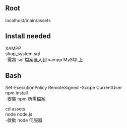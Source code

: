 ## Root
localhost/main/assets 

## Install needed
XAMPP <br>
shop_system.sql <br>
-需將 sql 檔案匯入到 xampp MySQL上 

## Bash 

Set-ExecutionPolicy RemoteSigned -Scope CurrentUser <br>
npm install <br> 
-安裝 npm 所需檔案

cd assets <br>
node node.js <br>
-啟動 node 伺服器
